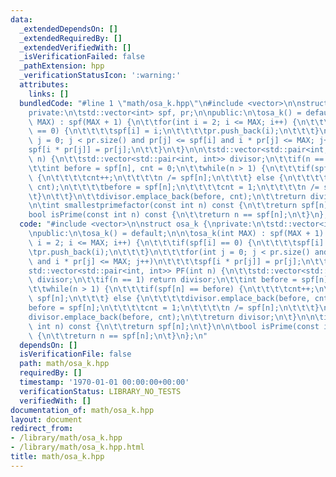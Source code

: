 ```yaml
---
data:
  _extendedDependsOn: []
  _extendedRequiredBy: []
  _extendedVerifiedWith: []
  _isVerificationFailed: false
  _pathExtension: hpp
  _verificationStatusIcon: ':warning:'
  attributes:
    links: []
  bundledCode: "#line 1 \"math/osa_k.hpp\"\n#include <vector>\n\nstruct osa_k {\n\
    private:\n\tstd::vector<int> spf, pr;\n\npublic:\n\tosa_k() = default;\n\n\tosa_k(int\
    \ MAX) : spf(MAX + 1) {\n\t\tfor(int i = 2; i <= MAX; i++) {\n\t\t\tif(spf[i]\
    \ == 0) {\n\t\t\t\tspf[i] = i;\n\t\t\t\tpr.push_back(i);\n\t\t\t}\n\t\t\tfor(int\
    \ j = 0; j < pr.size() and pr[j] <= spf[i] and i * pr[j] <= MAX; j++)\n\t\t\t\t\
    spf[i * pr[j]] = pr[j];\n\t\t}\n\t}\n\n\tstd::vector<std::pair<int, int>> PF(int\
    \ n) {\n\t\tstd::vector<std::pair<int, int>> divisor;\n\t\tif(n == 1) return divisor;\n\
    \t\tint before = spf[n], cnt = 0;\n\t\twhile(n > 1) {\n\t\t\tif(spf[n] == before)\
    \ {\n\t\t\t\tcnt++;\n\t\t\t\tn /= spf[n];\n\t\t\t} else {\n\t\t\t\tdivisor.emplace_back(before,\
    \ cnt);\n\t\t\t\tbefore = spf[n];\n\t\t\t\tcnt = 1;\n\t\t\t\tn /= spf[n];\n\t\t\
    \t}\n\t\t}\n\t\tdivisor.emplace_back(before, cnt);\n\t\treturn divisor;\n\t}\n\
    \n\tint smallestprimefactor(const int n) const {\n\t\treturn spf[n];\n\t}\n\n\t\
    bool isPrime(const int n) const {\n\t\treturn n == spf[n];\n\t}\n};\n"
  code: "#include <vector>\n\nstruct osa_k {\nprivate:\n\tstd::vector<int> spf, pr;\n\
    \npublic:\n\tosa_k() = default;\n\n\tosa_k(int MAX) : spf(MAX + 1) {\n\t\tfor(int\
    \ i = 2; i <= MAX; i++) {\n\t\t\tif(spf[i] == 0) {\n\t\t\t\tspf[i] = i;\n\t\t\t\
    \tpr.push_back(i);\n\t\t\t}\n\t\t\tfor(int j = 0; j < pr.size() and pr[j] <= spf[i]\
    \ and i * pr[j] <= MAX; j++)\n\t\t\t\tspf[i * pr[j]] = pr[j];\n\t\t}\n\t}\n\n\t\
    std::vector<std::pair<int, int>> PF(int n) {\n\t\tstd::vector<std::pair<int, int>>\
    \ divisor;\n\t\tif(n == 1) return divisor;\n\t\tint before = spf[n], cnt = 0;\n\
    \t\twhile(n > 1) {\n\t\t\tif(spf[n] == before) {\n\t\t\t\tcnt++;\n\t\t\t\tn /=\
    \ spf[n];\n\t\t\t} else {\n\t\t\t\tdivisor.emplace_back(before, cnt);\n\t\t\t\t\
    before = spf[n];\n\t\t\t\tcnt = 1;\n\t\t\t\tn /= spf[n];\n\t\t\t}\n\t\t}\n\t\t\
    divisor.emplace_back(before, cnt);\n\t\treturn divisor;\n\t}\n\n\tint smallestprimefactor(const\
    \ int n) const {\n\t\treturn spf[n];\n\t}\n\n\tbool isPrime(const int n) const\
    \ {\n\t\treturn n == spf[n];\n\t}\n};\n"
  dependsOn: []
  isVerificationFile: false
  path: math/osa_k.hpp
  requiredBy: []
  timestamp: '1970-01-01 00:00:00+00:00'
  verificationStatus: LIBRARY_NO_TESTS
  verifiedWith: []
documentation_of: math/osa_k.hpp
layout: document
redirect_from:
- /library/math/osa_k.hpp
- /library/math/osa_k.hpp.html
title: math/osa_k.hpp
---
```

